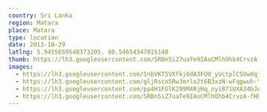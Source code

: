```yaml
---
country: Sri Lanka
region: Matara
place: Matara
type: location
date: 2013-10-29
latlng: 5.9455659548373205, 80.54654347815148
thumb: https://lh3.googleusercontent.com/SRBn5iZ7uaTe9IAoCMlhOhb4CrvzA-fHh6hnLckeqCDpofpERdlFZPuopyA1J5krqqy61ouitWBEhW-EHkxivb9rMr3_wQb3KO5FPonfHshr89oiH177wdB-EOKRv4BGhYwhXbjdaw
images:
  - https://lh3.googleusercontent.com/InbVKT5VXfkjOdA3FOO_yUctplCSOwdqj8x7UN5sO2rrmSKr0DrMuSMvDy6EyTV7mYmungFGSWQ8MChgKt-R4F2Idb3u5fFbejVMslALTHsBSHrIUddS0wSBTU6M38QmoCHTw9rRZg
  - https://lh3.googleusercontent.com/gljRscn5RwJmrlo2t6B3xzN-wFqgwuh-YRfneGMdotPCVwHXwFU32uuKtW1e23GtJezfh_JFLsAxCVl3SxoVygkwmgVqpJ9n5kJiS6-_V83pLdMdpQuTkNxA8Exz2XufLVQx2Tc27A
  - https://lh3.googleusercontent.com/pp4H1FGlK299M4RjHq_nyi871UXA34bJAHMAht72B5OeVK67w9wCbIwEiINp-tzULOIQwli2RySrB5gxkOxHth6szDdKdbX9h8B4yk3dbApmpbfzkN7e9I2KWELAlMk5wxxjKlIDLQ
  - https://lh3.googleusercontent.com/SRBn5iZ7uaTe9IAoCMlhOhb4CrvzA-fHh6hnLckeqCDpofpERdlFZPuopyA1J5krqqy61ouitWBEhW-EHkxivb9rMr3_wQb3KO5FPonfHshr89oiH177wdB-EOKRv4BGhYwhXbjdaw
---
```

